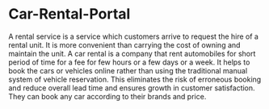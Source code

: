 # Car-Rental-Portal
A rental service is a service which customers arrive to request the hire of a rental unit. It is more convenient than carrying the cost of owning and maintain the unit. A car rental is a company that rent automobiles for short period of time for a fee for few hours or  a few days or a week. It helps to book the cars or vehicles online rather than using the traditional manual system of vehicle reservation. This eliminates the risk of erroneous booking and reduce overall lead time and ensures growth in customer satisfaction. They can book any car according to their brands and price.
